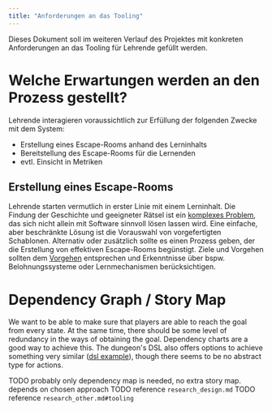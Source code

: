 ```yaml
---
title: "Anforderungen an das Tooling"
---
```


Dieses Dokument soll im weiteren Verlauf des Projektes mit konkreten Anforderungen an das Tooling für Lehrende gefüllt werden.

# Welche Erwartungen werden an den Prozess gestellt?

Lehrende interagieren voraussichtlich zur Erfüllung der folgenden Zwecke mit dem System:

- Erstellung eines Escape-Rooms anhand des Lerninhalts
- Bereitstellung des Escape-Rooms für die Lernenden
- evtl. Einsicht in Metriken

## Erstellung eines Escape-Rooms

Lehrende starten vermutlich in erster Linie mit einem Lerninhalt. Die Findung der Geschichte und geeigneter Rätsel ist ein [komplexes Problem](https://de.wikipedia.org/wiki/Komplexes_Problem), das sich nicht allein mit Software sinnvoll lösen lassen wird. Eine einfache, aber beschränkte Lösung ist die Vorauswahl von vorgefertigten Schablonen. Alternativ oder zusätzlich sollte es einen Prozess geben, der die Erstellung von effektiven Escape-Rooms begünstigt. Ziele und Vorgehen sollten dem [Vorgehen](./research_design.md#approach) entsprechen und Erkenntnisse über bspw. Belohnungssysteme oder Lernmechanismen berücksichtigen.

# Dependency Graph / Story Map

We want to be able to make sure that players are able to reach the goal from every state. At the same time, there should be some level of redundancy in the ways of obtaining the goal. Dependency charts are a good way to achieve this. The dungeon's DSL also offers options to achieve something very similar ([dsl example](../../dungeon/doc/dsl/examplescripts/quickstart_task_dependency.dng)), though there seems to be no abstract type for actions.

TODO probably only dependency map is needed, no extra story map. depends on chosen approach
TODO reference `research_design.md`
TODO reference `research_other.md#tooling`
